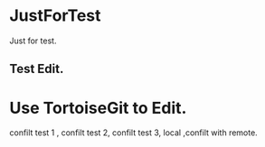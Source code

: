 # JustForTest
Just for test.
## Test Edit.

# Use TortoiseGit to Edit.
confilt test 1 , 
confilt test 2, 
confilt test 3, local ,confilt with remote. 
